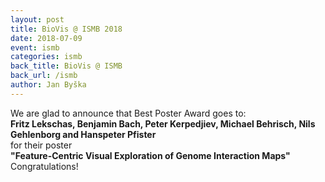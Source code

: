 ```yaml
---
layout: post
title: BioVis @ ISMB 2018
date: 2018-07-09
event: ismb
categories: ismb
back_title: BioVis @ ISMB
back_url: /ismb
author: Jan Byška
---
```


We are glad to announce that Best Poster Award goes to:  
<strong>Fritz Lekschas, Benjamin Bach, Peter Kerpedjiev, Michael Behrisch, Nils Gehlenborg and Hanspeter Pfister</strong> 
<br>for their poster 
<br><strong>"Feature-Centric Visual Exploration of Genome Interaction Maps"</strong>
<br>Congratulations!